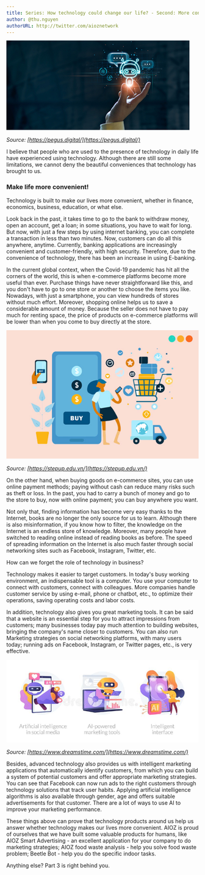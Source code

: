 ```yaml
---
title: Series: How technology could change our life? - Second: More convenient
author: @thu.nguyen
authorURL: http://twitter.com/aioznetwork
---
```


![assets/2021-06-11-tech-life-convenient/shutterstock_1639774756.jpeg](assets/2021-06-11-tech-life-convenient/shutterstock_1639774756.jpeg)

*Source: [https://pegus.digital/](https://pegus.digital/)*

I believe that people who are used to the presence of technology in daily life have experienced using technology. Although there are still some limitations, we cannot deny the beautiful conveniences that technology has brought to us.

### Make life more convenient!

Technology is built to make our lives more convenient, whether in finance, economics, business, education, or what else.

Look back in the past, it takes time to go to the bank to withdraw money, open an account, get a loan; in some situations, you have to wait for long. But now, with just a few steps by using internet banking, you can complete a transaction in less than two minutes. Now, customers can do all this anywhere, anytime. Currently, banking applications are increasingly convenient and customer-friendly, with high security. Therefore, due to the convenience of technology, there has been an increase in using E-banking.

In the current global context, when the Covid-19 pandemic has hit all the corners of the world, this is when e-commerce platforms become more useful than ever. Purchase things have never straightforward like this, and you don't have to go to one store or another to choose the items you like. Nowadays, with just a smartphone, you can view hundreds of stores without much effort. Moreover, shopping online helps us to save a considerable amount of money. Because the seller does not have to pay much for renting space, the price of products on e-commerce platforms will be lower than when you come to buy directly at the store.

![assets/2021-06-11-tech-life-convenient/dat-cau-voi-convenient1.jpeg](assets/2021-06-11-tech-life-convenient/dat-cau-voi-convenient1.jpeg)

*Source: [https://stepup.edu.vn/](https://stepup.edu.vn/)*

On the other hand, when buying goods on e-commerce sites, you can use online payment methods; paying without cash can reduce many risks such as theft or loss. In the past, you had to carry a bunch of money and go to the store to buy, now with online payment; you can buy anywhere you want.

Not only that, finding information has become very easy thanks to the Internet, books are no longer the only source for us to learn. Although there is also misinformation, if you know how to filter, the knowledge on the Internet is an endless store of knowledge. Moreover, many people have switched to reading online instead of reading books as before. The speed of spreading information on the Internet is also much faster through social networking sites such as Facebook, Instagram, Twitter, etc.

How can we forget the role of technology in business?

Technology makes it easier to target customers. In today's busy working environment, an indispensable tool is a computer. You use your computer to connect with customers, connect with colleagues. More companies handle customer service by using e-mail, phone or chatbot, etc., to optimize their operations, saving operating costs and labor costs.

In addition, technology also gives you great marketing tools. It can be said that a website is an essential step for you to attract impressions from customers; many businesses today pay much attention to building websites, bringing the company's name closer to customers. You can also run Marketing strategies on social networking platforms, with many users today; running ads on Facebook, Instagram, or Twitter pages, etc., is very effective.

![assets/2021-06-11-tech-life-convenient/mobile-intelligent-interface-automated-seo-advertisement-artificial-intelligence-social-media-ai-powered-marketing-tools-168578530.jpeg](assets/2021-06-11-tech-life-convenient/mobile-intelligent-interface-automated-seo-advertisement-artificial-intelligence-social-media-ai-powered-marketing-tools-168578530.jpeg)

*Source: [https://www.dreamstime.com/](https://www.dreamstime.com/)*

Besides, advanced technology also provides us with intelligent marketing applications that automatically identify customers, from which you can build a system of potential customers and offer appropriate marketing strategies. You can see that Facebook can now run ads to the right customers through technology solutions that track user habits. Applying artificial intelligence algorithms is also available through gender, age and offers suitable advertisements for that customer. There are a lot of ways to use AI to improve your marketing performance.

These things above can prove that technology products around us help us answer whether technology makes our lives more convenient.  AIOZ is proud of ourselves that we have built some valuable products for humans, like AIOZ Smart Advertising - an excellent application for your company to do marketing strategies; AIOZ food waste analysis - help you solve food waste problem; Beetle Bot -  help you do the specific indoor tasks.

Anything else? Part 3 is right behind you.
